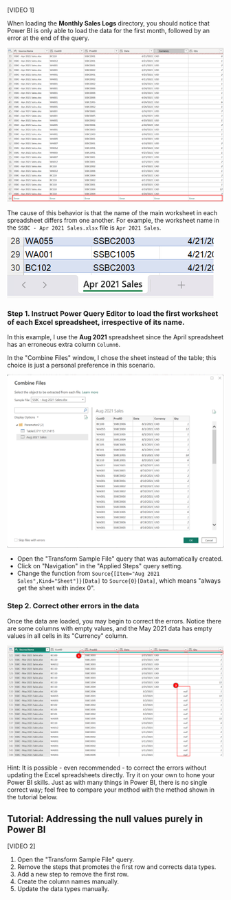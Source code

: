 [VIDEO 1]

When loading the **Monthly Sales Logs** directory, you should notice that Power BI is only able to load the data for the first month, followed by an error at the end of the query.

![The result of naively loading the monthly sales logs directory](error-load_folder.png)

The cause of this behavior is that the name of the main worksheet in each spreadsheet differs from one another. For example, the worksheet name in the `SSBC - Apr 2021 Sales.xlsx` file is `Apr 2021 Sales`.

![The worksheet name of the April 2021 sales spreadsheet](apr2021sheet.png)

### Step 1. Instruct Power Query Editor to load the first worksheet of each Excel spreadsheet, irrespective of its name.

In this example, I use the **Aug 2021** spreadsheet since the April spreadsheet has an erroneous extra column `Column6`.

In the "Combine Files" window, I chose the sheet instead of the table; this choice is just a personal preference in this scenario.

![In the Combine Files window, you may either choose the table or the sheet as shown](combine_files.png)

- Open the "Transform Sample File" query that was automatically created.
- Click on "Navigation" in the "Applied Steps" query setting.
- Change the function from `Source{[Item="Aug 2021 Sales",Kind="Sheet"]}[Data]` to `Source{0}[Data]`, which means "always get the sheet with index 0".

### Step 2. Correct other errors in the data

Once the data are loaded, you may begin to correct the errors. Notice there are some columns with empty values, and the May 2021 data has empty values in all cells in its "Currency" column.

![Some errors in the data](todos.png)

Hint: It is possible - even recommended - to correct the errors without updating the Excel spreadsheets directly. Try it on your own to hone your Power BI skills. Just as with many things in Power BI, there is no single correct way; feel free to compare your method with the method shown in the tutorial below.


## Tutorial: Addressing the null values purely in Power BI

[VIDEO 2]

1. Open the "Transform Sample File" query.
2. Remove the steps that promotes the first row and corrects data types.
3. Add a new step to remove the first row.
4. Create the column names manually.
5. Update the data types manually.
